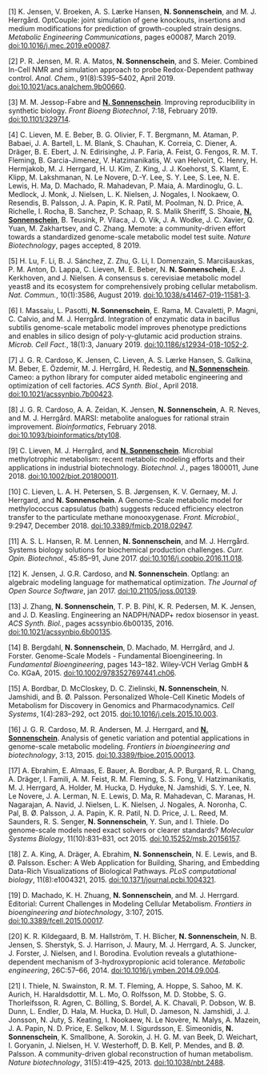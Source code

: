 
[1] K\. Jensen, V\. Broeken, A\. S\. Lærke Hansen, **N. Sonnenschein**, and M\. J\. Herrgård\.
OptCouple: joint simulation of gene knockouts, insertions and medium modifications for prediction of growth\-coupled strain designs\.
*Metabolic Engineering Communications*, pages e00087, March 2019\.
[doi:10\.1016/j\.mec\.2019\.e00087](https://doi.org/10.1016/j.mec.2019.e00087)\.  

[2] P\. R\. Jensen, M\. R\. A\. Matos, **N. Sonnenschein**, and S\. Meier\.
Combined In\-Cell NMR and simulation approach to probe Redox\-Dependent pathway control\.
*Anal\. Chem\.*, 91\(8\):5395–5402, April 2019\.
[doi:10\.1021/acs\.analchem\.9b00660](https://doi.org/10.1021/acs.analchem.9b00660)\.  

[3] M\. M\. Jessop\-Fabre and **<u>N. Sonnenschein</u>**\.
Improving reproducibility in synthetic biology\.
*Front Bioeng Biotechnol*, 7:18, February 2019\.
[doi:10\.1101/329714](https://doi.org/10.1101/329714)\.  

[4] C\. Lieven, M\. E\. Beber, B\. G\. Olivier, F\. T\. Bergmann, M\. Ataman, P\. Babaei, J\. A\. Bartell, L\. M\. Blank, S\. Chauhan, K\. Correia, C\. Diener, A\. Dräger, B\. E\. Ebert, J\. N\. Edirisinghe, J\. P\. Faria, A\. Feist, G\. Fengos, R\. M\. T\. Fleming, B\. Garcia\-Jimenez, V\. Hatzimanikatis, W\. van Helvoirt, C\. Henry, H\. Hermjakob, M\. J\. Herrgard, H\. U\. Kim, Z\. King, J\. J\. Koehorst, S\. Klamt, E\. Klipp, M\. Lakshmanan, N\. Le Novere, D\.\-Y\. Lee, S\. Y\. Lee, S\. Lee, N\. E\. Lewis, H\. Ma, D\. Machado, R\. Mahadevan, P\. Maia, A\. Mardinoglu, G\. L\. Medlock, J\. Monk, J\. Nielsen, L\. K\. Nielsen, J\. Nogales, I\. Nookaew, O\. Resendis, B\. Palsson, J\. A\. Papin, K\. R\. Patil, M\. Poolman, N\. D\. Price, A\. Richelle, I\. Rocha, B\. Sanchez, P\. Schaap, R\. S\. Malik Sheriff, S\. Shoaie, **<u>N. Sonnenschein</u>**, B\. Teusink, P\. Vilaca, J\. O\. Vik, J\. A\. Wodke, J\. C\. Xavier, Q\. Yuan, M\. Zakhartsev, and C\. Zhang\.
Memote: a community\-driven effort towards a standardized genome\-scale metabolic model test suite\.
*Nature Biotechnology*, pages accepted, 8 2019\.  

[5] H\. Lu, F\. Li, B\. J\. Sánchez, Z\. Zhu, G\. Li, I\. Domenzain, S\. Marcišauskas, P\. M\. Anton, D\. Lappa, C\. Lieven, M\. E\. Beber, N\. **N. Sonnenschein**, E\. J\. Kerkhoven, and J\. Nielsen\.
A consensus s\. cerevisiae metabolic model yeast8 and its ecosystem for comprehensively probing cellular metabolism\.
*Nat\. Commun\.*, 10\(1\):3586, August 2019\.
[doi:10\.1038/s41467\-019\-11581\-3](https://doi.org/10.1038/s41467-019-11581-3)\.  

[6] I\. Massaiu, L\. Pasotti, **N. Sonnenschein**, E\. Rama, M\. Cavaletti, P\. Magni, C\. Calvio, and M\. J\. Herrgård\.
Integration of enzymatic data in bacillus subtilis genome\-scale metabolic model improves phenotype predictions and enables in silico design of poly\-γ\-glutamic acid production strains\.
*Microb\. Cell Fact\.*, 18\(1\):3, January 2019\.
[doi:10\.1186/s12934\-018\-1052\-2](https://doi.org/10.1186/s12934-018-1052-2)\.  

[7] J\. G\. R\. Cardoso, K\. Jensen, C\. Lieven, A\. S\. Lærke Hansen, S\. Galkina, M\. Beber, E\. Özdemir, M\. J\. Herrgård, H\. Redestig, and **<u>N. Sonnenschein</u>**\.
Cameo: a python library for computer aided metabolic engineering and optimization of cell factories\.
*ACS Synth\. Biol\.*, April 2018\.
[doi:10\.1021/acssynbio\.7b00423](https://doi.org/10.1021/acssynbio.7b00423)\.  

[8] J\. G\. R\. Cardoso, A\. A\. Zeidan, K\. Jensen, **N. Sonnenschein**, A\. R\. Neves, and M\. J\. Herrgård\.
MARSI: metabolite analogues for rational strain improvement\.
*Bioinformatics*, February 2018\.
[doi:10\.1093/bioinformatics/bty108](https://doi.org/10.1093/bioinformatics/bty108)\.  

[9] C\. Lieven, M\. J\. Herrgård, and **<u>N. Sonnenschein</u>**\.
Microbial methylotrophic metabolism: recent metabolic modeling efforts and their applications in industrial biotechnology\.
*Biotechnol\. J\.*, pages 1800011, June 2018\.
[doi:10\.1002/biot\.201800011](https://doi.org/10.1002/biot.201800011)\.  

[10] C\. Lieven, L\. A\. H\. Petersen, S\. B\. Jørgensen, K\. V\. Gernaey, M\. J\. Herrgard, and **N. Sonnenschein**\.
A Genome\-Scale metabolic model for methylococcus capsulatus \(bath\) suggests reduced efficiency electron transfer to the particulate methane monooxygenase\.
*Front\. Microbiol\.*, 9:2947, December 2018\.
[doi:10\.3389/fmicb\.2018\.02947](https://doi.org/10.3389/fmicb.2018.02947)\.  

[11] A\. S\. L\. Hansen, R\. M\. Lennen, **N. Sonnenschein**, and M\. J\. Herrgård\.
Systems biology solutions for biochemical production challenges\.
*Curr\. Opin\. Biotechnol\.*, 45:85–91, June 2017\.
[doi:10\.1016/j\.copbio\.2016\.11\.018](https://doi.org/10.1016/j.copbio.2016.11.018)\.  

[12] K\. Jensen, J\. G\.R\. Cardoso, and **N. Sonnenschein**\.
Optlang: an algebraic modeling language for mathematical optimization\.
*The Journal of Open Source Software*, jan 2017\.
[doi:10\.21105/joss\.00139](https://doi.org/10.21105/joss.00139)\.  

[13] J\. Zhang, **N. Sonnenschein**, T\. P\. B\. Pihl, K\. R\. Pedersen, M\. K\. Jensen, and J\. D\. Keasling\.
Engineering an NADPH/NADP\+ redox biosensor in yeast\.
*ACS Synth\. Biol\.*, pages acssynbio\.6b00135, 2016\.
[doi:10\.1021/acssynbio\.6b00135](https://doi.org/10.1021/acssynbio.6b00135)\.  

[14] B\. Bergdahl, **N. Sonnenschein**, D\. Machado, M\. Herrgård, and J\. Forster\.
Genome\-Scale Models \- Fundamental Bioengineering\.
In *Fundamental Bioengineering*, pages 143–182\.
Wiley\-VCH Verlag GmbH &amp; Co\. KGaA, 2015\.
[doi:10\.1002/9783527697441\.ch06](https://doi.org/10.1002/9783527697441.ch06)\.  

[15] A\. Bordbar, D\. McCloskey, D\. C\. Zielinski, **N. Sonnenschein**, N\. Jamshidi, and B\. Ø\. Palsson\.
Personalized Whole\-Cell Kinetic Models of Metabolism for Discovery in Genomics and Pharmacodynamics\.
*Cell Systems*, 1\(4\):283–292, oct 2015\.
[doi:10\.1016/j\.cels\.2015\.10\.003](https://doi.org/10.1016/j.cels.2015.10.003)\.  

[16] J\. G\. R\. Cardoso, M\. R\. Andersen, M\. J\. Herrgard, and **<u>N. Sonnenschein</u>**\.
Analysis of genetic variation and potential applications in genome\-scale metabolic modeling\.
*Frontiers in bioengineering and biotechnology*, 3:13, 2015\.
[doi:10\.3389/fbioe\.2015\.00013](https://doi.org/10.3389/fbioe.2015.00013)\.  

[17] A\. Ebrahim, E\. Almaas, E\. Bauer, A\. Bordbar, A\. P\. Burgard, R\. L\. Chang, A\. Dräger, I\. Famili, A\. M\. Feist, R\. M\. Fleming, S\. S\. Fong, V\. Hatzimanikatis, M\. J\. Herrgard, A\. Holder, M\. Hucka, D\. Hyduke, N\. Jamshidi, S\. Y\. Lee, N\. Le Novere, J\. A\. Lerman, N\. E\. Lewis, D\. Ma, R\. Mahadevan, C\. Maranas, H\. Nagarajan, A\. Navid, J\. Nielsen, L\. K\. Nielsen, J\. Nogales, A\. Noronha, C\. Pal, B\. Ø\. Palsson, J\. A\. Papin, K\. R\. Patil, N\. D\. Price, J\. L\. Reed, M\. Saunders, R\. S\. Senger, **N. Sonnenschein**, Y\. Sun, and I\. Thiele\.
Do genome\-scale models need exact solvers or clearer standards?
*Molecular Systems Biology*, 11\(10\):831–831, oct 2015\.
[doi:10\.15252/msb\.20156157](https://doi.org/10.15252/msb.20156157)\.  

[18] Z\. A\. King, A\. Dräger, A\. Ebrahim, **N. Sonnenschein**, N\. E\. Lewis, and B\. Ø\. Palsson\.
Escher: A Web Application for Building, Sharing, and Embedding Data\-Rich Visualizations of Biological Pathways\.
*PLoS computational biology*, 11\(8\):e1004321, 2015\.
[doi:10\.1371/journal\.pcbi\.1004321](https://doi.org/10.1371/journal.pcbi.1004321)\.  

[19] D\. Machado, K\. H\. Zhuang, **N. Sonnenschein**, and M\. J\. Herrgard\.
Editorial: Current Challenges in Modeling Cellular Metabolism\.
*Frontiers in bioengineering and biotechnology*, 3:107, 2015\.
[doi:10\.3389/fcell\.2015\.00017](https://doi.org/10.3389/fcell.2015.00017)\.  

[20] K\. R\. Kildegaard, B\. M\. Hallström, T\. H\. Blicher, **N. Sonnenschein**, N\. B\. Jensen, S\. Sherstyk, S\. J\. Harrison, J\. Maury, M\. J\. Herrgard, A\. S\. Juncker, J\. Forster, J\. Nielsen, and I\. Borodina\.
Evolution reveals a glutathione\-dependent mechanism of 3\-hydroxypropionic acid tolerance\.
*Metabolic engineering*, 26C:57–66, 2014\.
[doi:10\.1016/j\.ymben\.2014\.09\.004](https://doi.org/10.1016/j.ymben.2014.09.004)\.  

[21] I\. Thiele, N\. Swainston, R\. M\. T\. Fleming, A\. Hoppe, S\. Sahoo, M\. K\. Aurich, H\. Haraldsdottir, M\. L\. Mo, O\. Rolfsson, M\. D\. Stobbe, S\. G\. Thorleifsson, R\. Agren, C\. Bölling, S\. Bordel, A\. K\. Chavali, P\. Dobson, W\. B\. Dunn, L\. Endler, D\. Hala, M\. Hucka, D\. Hull, D\. Jameson, N\. Jamshidi, J\. J\. Jonsson, N\. Juty, S\. Keating, I\. Nookaew, N\. Le Novère, N\. Malys, A\. Mazein, J\. A\. Papin, N\. D\. Price, E\. Selkov, M\. I\. Sigurdsson, E\. Simeonidis, **N. Sonnenschein**, K\. Smallbone, A\. Sorokin, J\. H\. G\. M\. van Beek, D\. Weichart, I\. Goryanin, J\. Nielsen, H\. V\. Westerhoff, D\. B\. Kell, P\. Mendes, and B\. Ø\. Palsson\.
A community\-driven global reconstruction of human metabolism\.
*Nature biotechnology*, 31\(5\):419–425, 2013\.
[doi:10\.1038/nbt\.2488](https://doi.org/10.1038/nbt.2488)\.  